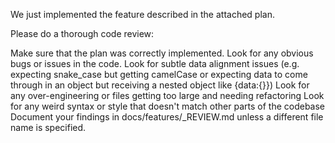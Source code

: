 We just implemented the feature described in the attached plan.

Please do a thorough code review:

Make sure that the plan was correctly implemented.
Look for any obvious bugs or issues in the code.
Look for subtle data alignment issues (e.g. expecting snake_case but getting camelCase or expecting data to come through in an object but receiving a nested object like {data:{}})
Look for any over-engineering or files getting too large and needing refactoring
Look for any weird syntax or style that doesn't match other parts of the codebase
Document your findings in docs/features/_REVIEW.md unless a different file name is specified.